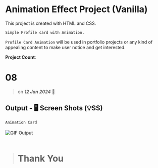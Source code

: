 # Animation Effect Project (Vanilla)

This project is created with HTML and CSS.

    Simple Profile card with Animation.

`Profile Card Animation` will be used in portfolio projects or any kind of appealing content to make user notice and get interested.

**Project Count**: <h1>08</h1>

> on **_12 Jan 2024_** 📅

## Output - 🖥️ Screen Shots (💡SS)

`Animation Card`<br><br>
![GIF Output](/animation%20effect.gif)
<br><br>

> # Thank You
